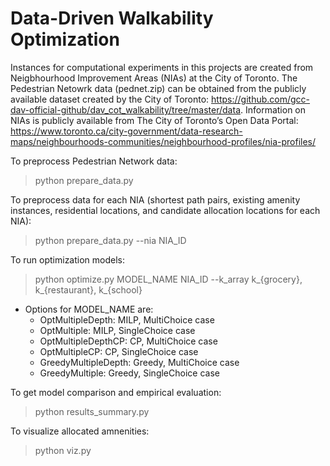 # Data-Driven Walkability Optimization

Instances for computational experiments in this projects are created from Neigbhourhood Improvement Areas (NIAs) at the City of Toronto. The Pedestrian Netowrk data (pednet.zip) can be obtained from the publicly available dataset created by the City of Toronto: https://github.com/gcc-dav-official-github/dav_cot_walkability/tree/master/data. Information on NIAs is publicly available from The City of Toronto’s Open Data Portal: https://www.toronto.ca/city-government/data-research-maps/neighbourhoods-communities/neighbourhood-profiles/nia-profiles/

To preprocess Pedestrian Network data:
> python prepare_data.py

To preprocess data for each NIA (shortest path pairs, existing amenity instances, residential locations, and candidate allocation locations for each NIA):
> python prepare_data.py --nia NIA_ID

To run optimization models:
>  python optimize.py MODEL_NAME NIA_ID --k_array k_{grocery}, k_{restaurant}, k_{school}
  * Options for MODEL_NAME are:
    * OptMultipleDepth: MILP, MultiChoice case
    * OptMultiple: MILP, SingleChoice case
    * OptMultipleDepthCP: CP, MultiChoice case
    * OptMultipleCP: CP, SingleChoice case
    * GreedyMultipleDepth: Greedy, MultiChoice case
    * GreedyMultiple: Greedy, SingleChoice case
    
    
To get model comparison and empirical evaluation:
> python results_summary.py

To visualize allocated amnenities:
> python viz.py


